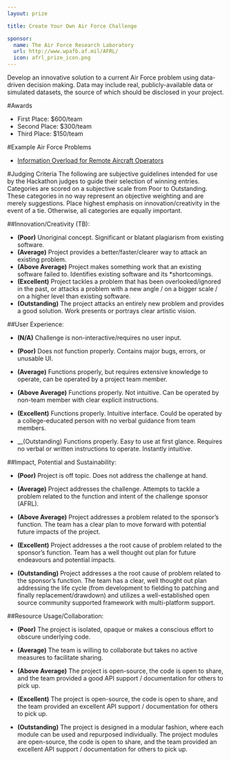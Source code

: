 ```yaml
---
layout: prize 

title: Create Your Own Air Force Challenge

sponsor:
  name: The Air Force Research Laboratory
  url: http://www.wpafb.af.mil/AFRL/
  icon: afrl_prize_icon.png
---
```

Develop an innovative solution to a current Air Force problem using data-driven decision making. Data may include real, publicly-available data or simulated datasets, the source of which should be disclosed in your project.

#Awards

* First Place: $600/team
* Second Place: $300/team
* Third Place: $150/team

#Example Air Force Problems
* [Information Overload for Remote Aircraft Operators](/2014/08/26/human-lab/)

#Judging Criteria
The following are subjective guidelines intended for use by the Hackathon judges to guide their selection of winning entries. Categories are scored on a subjective scale from Poor to Outstanding. These categories in no way represent an objective weighting and are merely suggestions. Place highest emphasis on innovation/creativity in the event of a tie.  Otherwise, all categories are equally important.

##Innovation/Creativity (TB):
* __(Poor)__ Unoriginal concept.  Significant or blatant plagiarism from existing software.  
* __(Average)__ Project provides a better/faster/clearer way to attack an existing problem.
* __(Above Average)__ Project makes something work that an existing software failed to.  Identifies existing software and its  *shortcomings.
* __(Excellent)__ Project tackles a problem that has been overlooked/ignored in the past, or attacks a problem with a new angle / on a bigger scale / on a higher level than existing software.  
* __(Outstanding)__ The project attacks an entirely new problem and provides a good solution.  Work presents or portrays clear artistic vision.  

##User Experience:
* __(N/A)__ Challenge is non-interactive/requires no user input.

* __(Poor)__ Does not function properly.  Contains major bugs, errors, or unusable UI.

* __(Average)__ Functions properly, but requires extensive knowledge to operate, can be operated by a project team member.
 
* __(Above Average)__ Functions properly.  Not intuitive.  Can be operated by non-team member with clear explicit instructions.

* __(Excellent)__ Functions properly.  Intuitive interface.  Could be operated by a college-educated person with no verbal guidance from team members.

* __(Outstanding) Functions properly.  Easy to use at first glance.  Requires no verbal or written instructions to operate.  Instantly intuitive.  

##Impact, Potential and Sustainability:
* __(Poor)__ Project is off topic.  Does not address the challenge at hand.

* __(Average)__ Project addresses the challenge.  Attempts to tackle a problem related to the function and intent of the challenge sponsor (AFRL).  

* __(Above Average)__ Project addresses a problem related to the sponsor’s function.  The team has a clear plan to move forward with potential future impacts of the project.

* __(Excellent)__ Project addresses a the root cause of problem related to the sponsor’s function.  Team has a well thought out plan for future endeavours and potential impacts.

* __(Outstanding)__ Project addresses a the root cause of problem related to the sponsor’s function.  The team has a clear, well thought out plan addressing the life cycle (from development to fielding to patching and finally replacement/drawdown) and utilizes a well-established open source community supported framework with multi-platform support. 

##Resource Usage/Collaboration:
* __(Poor)__ The project is isolated, opaque or makes a conscious effort to obscure underlying code.

* __(Average)__ The team is willing to collaborate but takes no active measures to facilitate sharing.

* __(Above Average)__ The project is open-source, the code is open to share, and the team provided a good API support / documentation for others to pick up.

* __(Excellent)__ The project is open-source, the code is open to share, and the team provided an excellent API support / documentation for others to pick up.

* __(Outstanding)__ The project is designed in a modular fashion, where each module can be used and repurposed individually.  The project modules are open-source, the code is open to share, and the team provided an excellent API support / documentation for others to pick up.  


